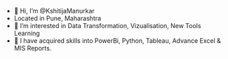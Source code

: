 - 👋 Hi, I’m @KshitijaManurkar
- Located in Pune, Maharashtra
- 👀 I’m interested in Data Transformation, Vizualisation, New Tools Learning
- 🌱 I have acquired skills into PowerBi, Python, Tableau, Advance Excel & MIS Reports.
<!---
##Projects
1. Exploratory Data Analysis on Airbnb Hotel Bookings :
- Conducted in depth analysis on Airbnb's Hotel bookings dataset, into which there was a data relating to customer preferences while booking hotels.
- Cleaned and processed data,created vizualisations, and derived key insights.
- 

2. Data Vizualisation Showcase :
- Developed vizualisations to communicate complex data insights effectively.
- Used Power Bi to create interactive and informative charts.
- 

3. Exploratory Data Analysis on Netflix Movies and shows recommendations:
- Conducted in depth analysis on Netflix Movies and shows recommendations data, into which it was about how many shows and movies are available on the platform
and what people like to watch etc.
- Cleaned and processed data, created vizualisations and derived key insights.

##Contact :
Email: kshitijamanurkar@gmail.com
LinkedIn: www.linkedin.com/in/kshitija-manurkar-4621a420b

KshitijaManurkar/KshitijaManurkar is a ✨ special ✨ repository because its `README.md` (this file) appears on your GitHub profile.
You can click the Preview link to take a look at your changes.
--->

